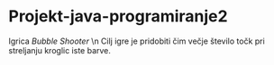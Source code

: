 # Projekt-java-programiranje2

Igrica *Bubble Shooter* \n
Cilj igre je pridobiti čim večje število točk pri streljanju kroglic iste barve. 
